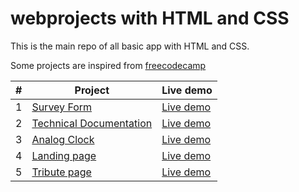 # webprojects with HTML and CSS

This is the main repo of all basic app with HTML and CSS.

Some projects are inspired from [freecodecamp](https://www.freecodecamp.org/learn)

| # | Project | Live demo |
| - | ------- | --------- |
| 1 | [Survey Form](https://github.com/kalee123/HTML-CSS-Projects/tree/master/SurveyForm) | [Live demo](https://kalee123.github.io/HTML-CSS-Projects/SurveyForm) |
| 2 | [Technical Documentation](https://github.com/kalee123/HTML-CSS-Projects/tree/master/TechnicalDocumentation) | [Live demo](https://kalee123.github.io/HTML-CSS-Projects/TechnicalDocumentation) |
| 3 | [Analog Clock](https://github.com/kalee123/HTML-CSS-Projects/tree/master/Analog-Clock) | [Live demo](https://kalee123.github.io/HTML-CSS-Projects/Analog-Clock) |
| 4 | [Landing page](https://github.com/kalee123/HTML-CSS-Projects/tree/master/TravelLandingPage) | [Live demo](https://kalee123.github.io/HTML-CSS-Projects/TravelLandingPage) |
| 5 | [Tribute page](https://github.com/kalee123/HTML-CSS-Projects/tree/master/Tributepage) | [Live demo](https://kalee123.github.io/HTML-CSS-Projects/Tributepage) |



